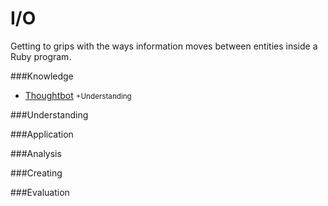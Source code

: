 I/O
==
Getting to grips with the ways information moves between entities inside a Ruby program.

###Knowledge

- [Thoughtbot](https://robots.thoughtbot.com/io-in-ruby) <small>+Understanding</small>

###Understanding


###Application


###Analysis


###Creating


###Evaluation

